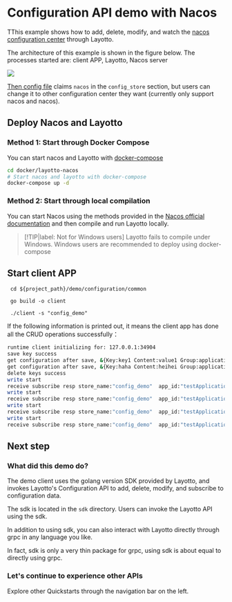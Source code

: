 # Configuration API demo with Nacos

TThis example shows how to add, delete, modify, and watch the [nacos configuration center](https://nacos.io/zh-cn/index.html) through Layotto.

The architecture of this example is shown in the figure below. The processes started are: client APP, Layotto, Nacos server

![](/img/configuration/nacos/layotto-nacos-configstore-component.png)

[Then config file](https://github.com/mosn/layotto/blob/main/configs/config_nacos.json) claims `nacos` in the `config_store` section, but users can change it to other configuration center they want (currently only support nacos and nacos).
## Deploy  Nacos and Layotto
<!-- tabs:start -->
### Method 1: Start through Docker Compose
You can start nacos and Layotto with [docker-compose](https://docs.docker.com/compose/)

```bash
cd docker/layotto-nacos
# Start nacos and layotto with docker-compose
docker-compose up -d
```

### Method 2: Start through local compilation

You can start Nacos using the methods provided in the [Nacos official documentation](https://nacos.io/zh-cn/docs/quick-start-docker.html) and then compile and run Layotto locally.

> [!TIP|label: Not for Windows users]
> Layotto fails to compile under Windows. Windows users are recommended to deploy using docker-compose


## Start client APP

```shell
 cd ${project_path}/demo/configuration/common
```

```shell @if.not.exist client
 go build -o client
```

```shell
 ./client -s "config_demo"
```

If the following information is printed out, it means the client app has done all the CRUD operations successfully：

```bash
runtime client initializing for: 127.0.0.1:34904
save key success
get configuration after save, &{Key:key1 Content:value1 Group:application Label: Tags:map[] Metadata:map[]} 
get configuration after save, &{Key:haha Content:heihei Group:application Label: Tags:map[] Metadata:map[]} 
delete keys success
write start
receive subscribe resp store_name:"config_demo"  app_id:"testApplication_yang"  items:{key:"heihei"  content:"heihei1"  group:"application"}
write start
receive subscribe resp store_name:"config_demo"  app_id:"testApplication_yang"  items:{key:"heihei"  content:"heihei2"  group:"application"}
write start
receive subscribe resp store_name:"config_demo"  app_id:"testApplication_yang"  items:{key:"heihei"  content:"heihei3"  group:"application"}
write start
receive subscribe resp store_name:"config_demo"  app_id:"testApplication_yang"  items:{key:"heihei"  content:"heihei4"  group:"application"}
```


## Next step
### What did this demo do?
The demo client uses the golang version SDK provided by Layotto, and invokes Layotto's Configuration API to add, delete, modify, and subscribe to configuration data.

The sdk is located in the `sdk` directory. Users can invoke the Layotto API using the sdk.

In addition to using sdk, you can also interact with Layotto directly through grpc in any language you like.

In fact, sdk is only a very thin package for grpc, using sdk is about equal to directly using grpc.


### Let's continue to experience other APIs
Explore other Quickstarts through the navigation bar on the left.
